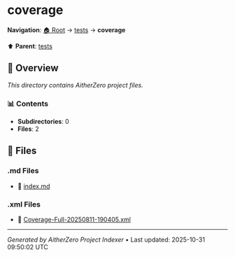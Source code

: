 # coverage

**Navigation**: [🏠 Root](../../index.md) → [tests](../index.md) → **coverage**

⬆️ **Parent**: [tests](../index.md)

## 📖 Overview

*This directory contains AitherZero project files.*

### 📊 Contents

- **Subdirectories**: 0
- **Files**: 2

## 📄 Files

### .md Files

- 📝 [index.md](./index.md)

### .xml Files

- 📄 [Coverage-Full-20250811-190405.xml](./Coverage-Full-20250811-190405.xml)

---

*Generated by AitherZero Project Indexer* • Last updated: 2025-10-31 09:50:02 UTC

